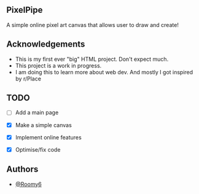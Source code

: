 ## PixelPipe

A simple online pixel art canvas that allows user to draw and create!
## Acknowledgements

 - This is my first ever "big" HTML project. Don't expect much.
 - This project is a work in progress.
 - I am doing this to learn more about web dev. And mostly I got inspired by r/Place


## TODO

- [ ]  Add a main page
- [X]  Make a simple canvas
- [X]  Implement online features
- [X]  Optimise/fix code


## Authors

- [@Roomy6](https://www.github.com/Roomy6)


